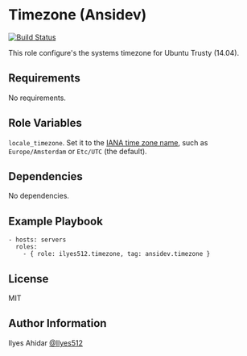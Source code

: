 Timezone (Ansidev)
=========
[![Build Status](https://travis-ci.org/Ilyes512/ansible-role-timezone.svg)](https://travis-ci.org/Ilyes512/ansible-role-timezone)

This role configure's the systems timezone for Ubuntu Trusty (14.04).

Requirements
------------

No requirements.

Role Variables
--------------

`locale_timezone`. Set it to the [IANA time zone name](https://en.wikipedia.org/wiki/List_of_tz_database_time_zones), such as `Europe/Amsterdam` or `Etc/UTC` (the default).

Dependencies
------------

No dependencies.

Example Playbook
----------------
```
- hosts: servers
  roles:
    - { role: ilyes512.timezone, tag: ansidev.timezone }
```

License
-------

MIT

Author Information
------------------

Ilyes Ahidar [@Ilyes512](https://twitter.com/ilyes512)
